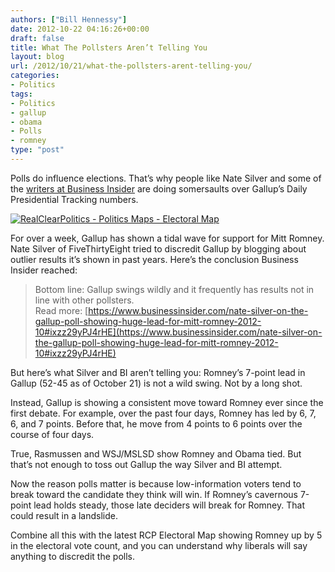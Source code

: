 ```yaml
---
authors: ["Bill Hennessy"]
date: 2012-10-22 04:16:26+00:00
draft: false
title: What The Pollsters Aren’t Telling You
layout: blog
url: /2012/10/21/what-the-pollsters-arent-telling-you/
categories:
- Politics
tags:
- Politics
- gallup
- obama
- Polls
- romney
type: "post"
---
```


Polls do influence elections. That’s why people like Nate Silver and some of the [writers at Business Insider](https://www.businessinsider.com/obama-re-takes-the-lead-in-the-real-clear-politics-2012-10) are doing somersaults over Gallup’s Daily Presidential Tracking numbers.

[![RealClearPolitics - Politics Maps - Electoral Map](https://ludicrite.files.wordpress.com/2012/10/realclearpolitics-2012-election-maps-electoral-map_thumb.png)
](https://ludicrite.files.wordpress.com/2012/10/realclearpolitics-2012-election-maps-electoral-map.png)

For over a week, Gallup has shown a tidal wave for support for Mitt Romney. Nate Silver of FiveThirtyEight tried to discredit Gallup by blogging about outlier results it’s shown in past years. Here’s the conclusion Business Insider reached:

> Bottom line: Gallup swings wildly and it frequently has results not in line with other pollsters.   
Read more: [https://www.businessinsider.com/nate-silver-on-the-gallup-poll-showing-huge-lead-for-mitt-romney-2012-10#ixzz29yPJ4rHE](https://www.businessinsider.com/nate-silver-on-the-gallup-poll-showing-huge-lead-for-mitt-romney-2012-10#ixzz29yPJ4rHE)
> 
> 

But here’s what Silver and BI aren’t telling you: Romney’s 7-point lead in Gallup (52-45 as of October 21) is not a wild swing. Not by a long shot. 

Instead, Gallup is showing a consistent move toward Romney ever since the first debate. For example, over the past four days, Romney has led by 6, 7, 6, and 7 points. Before that, he move from 4 points to 6 points over the course of four days.

True, Rasmussen and WSJ/MSLSD show Romney and Obama tied. But that’s not enough to toss out Gallup the way Silver and BI attempt.

Now the reason polls matter is because low-information voters tend to break toward the candidate they think will win. If Romney’s cavernous 7-point lead holds steady, those late deciders will break for Romney. That could result in a landslide.

Combine all this with the latest RCP Electoral Map showing Romney up by 5 in the electoral vote count, and you can understand why liberals will say anything to discredit the polls.
